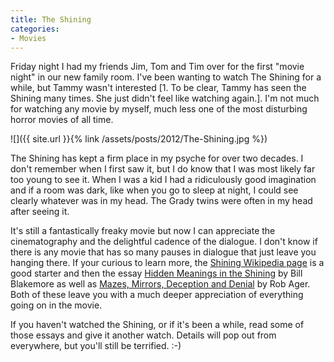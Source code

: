 ```yaml
---
title: The Shining
categories:
- Movies
---
```


Friday night I had my friends Jim, Tom and Tim over for the first "movie night" in our new family room. I've been wanting to watch The Shining for a while, but Tammy wasn't interested [1. To be clear, Tammy has seen the Shining many times. She just didn't feel like watching again.]. I'm not much for watching any movie by myself, much less one of the most disturbing horror movies of all time.

![]({{ site.url }}{% link /assets/posts/2012/The-Shining.jpg %})

The Shining has kept a firm place in my psyche for over two decades. I don't remember when I first saw it, but I do know that I was most likely far too young to see it. When I was a kid I had a ridiculously good imagination and if a room was dark, like when you go to sleep at night, I could see clearly whatever was in my head. The Grady twins were often in my head after seeing it.

It's still a fantastically freaky movie but now I can appreciate the cinematography and the delightful cadence of the dialogue. I don't know if there is any movie that has so many pauses in dialogue that just leave you hanging there. If your curious to learn more, the [Shining Wikipedia page](http://en.wikipedia.org/wiki/The_Shining_(film)) is a good starter and then the essay [Hidden Meanings in the Shining](http://www.drummerman.net/shining/essays.html) by Bill Blakemore as well as [Mazes, Mirrors, Deception and Denial](http://www.collativelearning.com/the%20shining.html) by Rob Ager. Both of these leave you with a much deeper appreciation of everything going on in the movie.

If you haven't watched the Shining, or if it's been a while, read some of those essays and give it another watch. Details will pop out from everywhere, but you'll still be terrified. :-)
